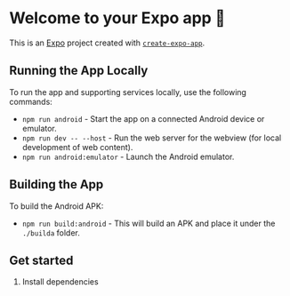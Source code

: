 # Welcome to your Expo app 👋

This is an [Expo](https://expo.dev) project created with [`create-expo-app`](https://www.npmjs.com/package/create-expo-app).

## Running the App Locally

To run the app and supporting services locally, use the following commands:

- `npm run android` - Start the app on a connected Android device or emulator.
- `npm run dev -- --host` - Run the web server for the webview (for local development of web content).
- `npm run android:emulator` - Launch the Android emulator.

## Building the App

To build the Android APK:

- `npm run build:android` - This will build an APK and place it under the `./builda` folder.

## Get started

1. Install dependencies

   ```